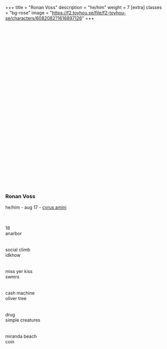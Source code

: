 +++
title = "Ronan Voss"
description = "he/him"
weight = 7
[extra]
classes = "bg-rose"
image = "https://f2.toyhou.se/file/f2-toyhou-se/characters/6082082?1616897126"
+++
<div class="row no-gutters">
  <div class="col-md-4 p-1">
    <div class="card border-0 p-1 mb-2">
      <div class="card border-0 w-100" style="background: url(https://i.pinimg.com/564x/fd/88/0a/fd880a45ad9c6c124716d8fe9d4d2761.jpg); background-size: cover; padding-top: 100%;"></div>
    </div>
    <div class="card border-0 mt-2 p-3">
      <h3 class="text-center">Ronan Voss</h3>
      <p class="text-center mb-0">he/him - aug 17 - <a href="#" data-toggle="tooltip" title="faceclaim"> cyrus amini</a></p>
    </div>
  </div>
  <div class="col-md-7 p-1" style="min-height: 400px;">
    <div class="card border-0 mb-2 p-3" style="height: calc(50% + 80px);">
      <div class="overflow-auto h-100">
        <div class="row no-gutters row-hoverable py-3">
          <div class="col-2">
            <i class="fas fa-play" style="position: absolute; top: 6px; left: 8px; font-size: 20px;"></i>
            <iframe width="30" height="30" src="https://www.youtube.com/embed/_IHH2ibMjIQ?modestbranding=1" style="opacity: 0.01"></iframe>
          </div>
          <div class="col-5 p-1">
            18
          </div>
          <div class="col-5 p-1">
            anarbor
          </div>
        </div>
        <div class="row no-gutters row-hoverable py-3">
          <div class="col-2">
            <i class="fas fa-play" style="position: absolute; top: 6px; left: 8px; font-size: 20px;"></i>
            <iframe width="30" height="30" src="https://www.youtube.com/embed/6vYwys2e_FA?modestbranding=1" style="opacity: 0.01"></iframe>
          </div>
          <div class="col-5 p-1">
            social climb
          </div>
          <div class="col-5 p-1">
            idkhow
          </div>
        </div>
        <div class="row no-gutters row-hoverable py-3">
          <div class="col-2">
            <i class="fas fa-play" style="position: absolute; top: 6px; left: 8px; font-size: 20px;"></i>
            <iframe width="30" height="30" src="https://www.youtube.com/embed/GKUjb0JUhEQ?modestbranding=1" style="opacity: 0.01"></iframe>
          </div>
          <div class="col-5 p-1">
            miss yer kiss
          </div>
          <div class="col-5 p-1">
            swmrs
          </div>
        </div>
        <div class="row no-gutters row-hoverable py-3">
          <div class="col-2">
            <i class="fas fa-play" style="position: absolute; top: 6px; left: 8px; font-size: 20px;"></i>
            <iframe width="30" height="30" src="https://www.youtube.com/embed/U1vGosMScjM?modestbranding=1" style="opacity: 0.01"></iframe>
          </div>
          <div class="col-5 p-1">
            cash machine
          </div>
          <div class="col-5 p-1">
            oliver tree
          </div>
        </div>
        <div class="row no-gutters row-hoverable py-3">
          <div class="col-2">
            <i class="fas fa-play" style="position: absolute; top: 6px; left: 8px; font-size: 20px;"></i>
            <iframe width="30" height="30" src="https://www.youtube.com/embed/NnVfZPNwJgU?modestbranding=1" style="opacity: 0.01"></iframe>
          </div>
          <div class="col-5 p-1">
            drug
          </div>
          <div class="col-5 p-1">
            simple creatures
          </div>
        </div>
        <div class="row no-gutters row-hoverable py-3">
          <div class="col-2">
            <i class="fas fa-play" style="position: absolute; top: 6px; left: 8px; font-size: 20px;"></i>
            <iframe width="30" height="30" src="https://www.youtube.com/embed/zJ5kgx36x-I?modestbranding=1" style="opacity: 0.01"></iframe>
          </div>
          <div class="col-5 p-1">
            miranda beach
          </div>
          <div class="col-5 p-1">
            coin
          </div>
        </div>
      </div>
    </div>
    <div class="row no-gutters mt-2" style="height: calc(50% - 80px - .5rem);">
      <div class="col-3 pr-1">
        <div class="card border-0 h-100 p-1">
	  <div class="card border-0 w-100 h-100" style="background: url(https://i.pinimg.com/originals/a2/e7/a5/a2e7a5fd7dd9f2998e7446bb71de5199.jpg); background-size: cover;"></div>
        </div>
      </div>
      <div class="col-3 px-1">
        <div class="card border-0 h-100 p-1">
	  <div class="card border-0 w-100 h-100" style="background: url(https://i.pinimg.com/564x/e9/de/15/e9de158762762526893423a3507e21f0.jpg); background-size: cover;"></div>
	</div>
      </div>
      <div class="col-3 px-1">
        <div class="card border-0 h-100 p-1">
	  <div class="card border-0 w-100 h-100" style="background: url(https://i0.wp.com/66.media.tumblr.com/860ecff3515a4ae5fcd740b9fe90abf2/tumblr_pu8jljVEkd1xtccgro1_640.jpg?w=817&ssl=1); background-size: cover;"></div>
	</div>
      </div>
      <div class="col-3 pl-1">
        <div class="card border-0 h-100 p-1">
	  <div class="card border-0 w-100 h-100" style="background: url(https://i.pinimg.com/564x/f8/a6/5e/f8a65ecefe080f8418dafe7d3db0d699.jpg); background-size: cover;"></div>
	</div>
      </div>
    </div>
  </div>
  <div class="col-md-1 p-1">
    <div class="card border-0 h-100 p-1" style="min-height: 50px;">
      <div class="card border-0 h-100 w-100" style="background: url(https://i.pinimg.com/564x/8a/00/ed/8a00ed0de5ddb0b0be202a18e2e15e0b.jpg); background-size: cover; background-position: center;"></div>
    </div>
  </div>
  <div class="col-12 p-1">
    <div class="card border-0 p-3 my-2">
      <h3>relationships</h3>
    </div>
  </div>
  <div class="col-lg-2 col-md-3 col-6 p-1">
    <div class="chara-card card p-1 border-0">
      <div class="card border-0" style="background: url(https://f2.toyhou.se/file/f2-toyhou-se/characters/6082065?1616897076); background-size: cover;">
        <a class="card text-center bg-rose w-100 border-0" href="/characters/quiet%20towns/eden" style="padding-top: 100%;">
        </a>
      </div>
    </div>
    <div class="card p-2 m-1 text-center border-0" style="border-radius: 20px;">
      <h5 class="text-uppercase"><a href="/characters/quiet%20towns/eden"> Eden Xue </a></h5>
      <hr class="my-0 mx-2">
      <span class="font-italic"> close friend </span>
    </div>
  </div>
  <div class="col-lg-2 col-md-3 col-6 p-1">
    <div class="chara-card card p-1 border-0">
      <div class="card border-0" style="background: url(https://f2.toyhou.se/file/f2-toyhou-se/characters/6082073?1616897086); background-size: cover;">
        <a class="card text-center bg-rose w-100 border-0" href="/characters/quiet%20towns/maddie" style="padding-top: 100%;">
        </a>
      </div>
    </div>
    <div class="card p-2 m-1 text-center border-0" style="border-radius: 20px;">
      <h5 class="text-uppercase"><a href="/characters/quiet%20towns/maddie"> Maddie Quinn </a></h5>
      <hr class="my-0 mx-2">
      <span class="font-italic"> frenemy </span>
    </div>
  </div>
</div>
<script>
  $(function () {
    $('[data-toggle="tooltip"]').tooltip()
  })
</script>